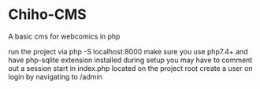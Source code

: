 # Chiho-CMS
A basic cms for webcomics in php

run the project via php -S localhost:8000 
make sure you use php7.4+ and have php-sqlite extension installed 
during setup you may have to comment out a session start in index.php located on the project root
create a user on login by navigating to /admin
